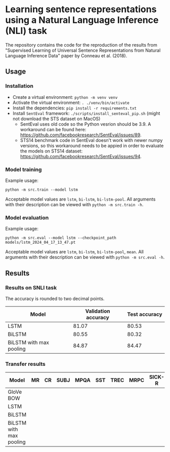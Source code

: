 # Learning sentence representations using a Natural Language Inference (NLI) task

The repository contains the code for the reproduction of the results from "Supervised Learning of Universal Sentence Representations from Natural Language Inference Data" paper by Conneau et al. (2018).

## Usage

### Installation
- Create a virtual environment: `python -m venv venv`
- Activate the virtual environment: `. ./venv/bin/activate`
- Install the dependencies: `pip install -r requirements.txt`
- Install `SentEval` framework: `./scripts/install_senteval_pip.sh` (might not download the STS dataset on MacOS)
    - SentEval uses old code so the Python vesrion should be 3.9. A workaround can be found here: https://github.com/facebookresearch/SentEval/issues/89.
    - STS14 benchmark code in SentEval doesn't work with newer numpy versions, so this workaround needs to be appied in order to evaluate the models on STS14 dataset: https://github.com/facebookresearch/SentEval/issues/94.

### Model training
Example usage:
```
python -m src.train --model lstm
```
Acceptable model values are `lstm`, `bi-lstm`, `bi-lstm-pool`.
All arguments with their description can be viewed with `python -m src.train -h`.

### Model evaluation
Example usage:
```
python -m src.eval --model lstm --checkpoint_path models/lstm_2024_04_17_13_47.pt
```
Acceptable model values are `lstm`, `bi-lstm`, `bi-lstm-pool`, `mean`.
All arguments with their description can be viewed with `python -m src.eval -h`.

## Results

### Results on SNLI task

The accuracy is rounded to two decimal points.

| Model                   | Validation accuracy | Test accuracy |
|-------------------------|---------------------|---------------|
| LSTM                    |         81.07	    |      80.53    |
| BiLSTM                  |         80.55	    |      80.32    |
| BiLSTM with max pooling |         84.87       |      84.47    |


### Transfer results

| Model                   | MR | CR | SUBJ | MPQA | SST | TREC | MRPC | SICK-R | SICK-E | STS14 |
|-------------------------|----|----|------|------|-----|------|------|--------|--------|-------|
| GloVe BOW               |    |    |      |      |     |      |      |        |        |       |
| LSTM                    |    |    |      |      |     |      |      |        |        |       |
| BiLSTM                  |    |    |      |      |     |      |      |        |        |       |
| BiLSTM with max pooling |    |    |      |      |     |      |      |        |        |       |
